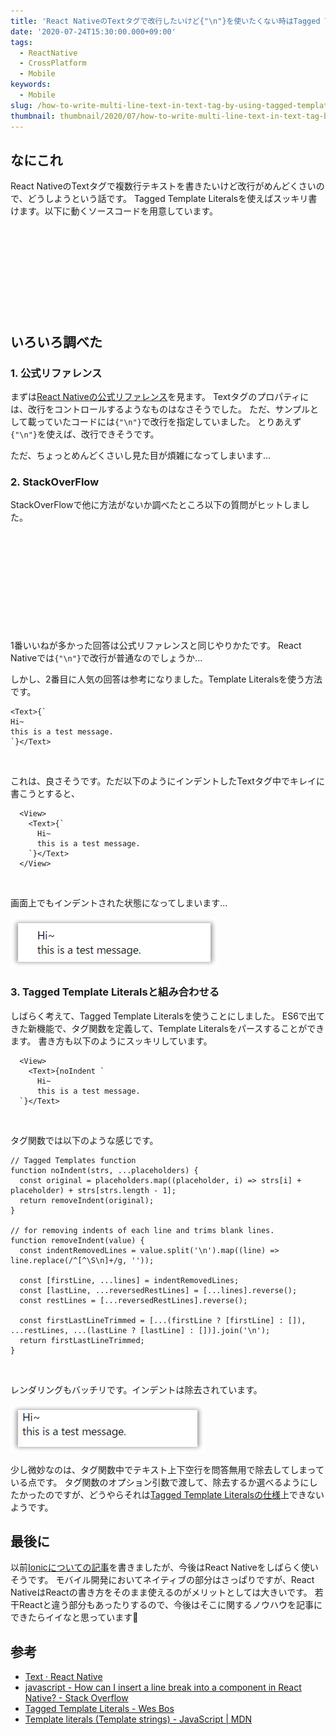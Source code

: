 ```yaml
---
title: 'React NativeのTextタグで改行したいけど{"\n"}を使いたくない時はTagged Template Literalsを使う'
date: '2020-07-24T15:30:00.000+09:00'
tags:
  - ReactNative
  - CrossPlatform
  - Mobile
keywords:
  - Mobile
slug: /how-to-write-multi-line-text-in-text-tag-by-using-tagged-template-literals-in-es6
thumbnail: thumbnail/2020/07/how-to-write-multi-line-text-in-text-tag-by-using-tagged-template-literals-in-es6.png
---
```


## なにこれ

React NativeのTextタグで複数行テキストを書きたいけど改行がめんどくさいので、どうしようという話です。
Tagged Template Literalsを使えばスッキリ書けます。以下に動くソースコードを用意しています。

<div class="iframely-embed">
  <div class="iframely-responsive" style="height: 140px; padding-bottom: 0;">
    <a href="https://snack.expo.io/@takumon/multi-line-text-in-text-tag-of-react-native" data-iframely-url="//cdn.iframe.ly/HAwniZ1"></a>
  </div>
</div>

## いろいろ調べた

### 1. 公式リファレンス
まずは[React Nativeの公式リファレンス](https://reactnative.dev/docs/text)を見ます。
Textタグのプロパティには、改行をコントロールするようなものはなさそうでした。
ただ、サンプルとして載っていたコードには`{"\n"}`で改行を指定していました。
とりあえず`{"\n"}`を使えば、改行できそうです。<br/>

ただ、ちょっとめんどくさいし見た目が煩雑になってしまいます...


### 2. StackOverFlow

StackOverFlowで他に方法がないか調べたところ以下の質問がヒットしました。

<div class="iframely-embed">
  <div class="iframely-responsive" style="height: 140px; padding-bottom: 0;">
    <a href="https://stackoverflow.com/questions/32469570/how-can-i-insert-a-line-break-into-a-text-component-in-react-native" data-iframely-url="//cdn.iframe.ly/MDEwzC6"></a>
  </div>
</div>
<br/>

1番いいねが多かった回答は公式リファレンスと同じやりかたです。 React Nativeでは`{"\n"}`で改行が普通なのでしょうか...

しかし、2番目に人気の回答は参考になりました。Template Literalsを使う方法です。

```jsx:title=Template Literalsを使って改行をスッキリさせる方法
<Text>{`
Hi~
this is a test message.
`}</Text>
```
<br/>

これは、良さそうです。ただ以下のようにインデントしたTextタグ中でキレイに書こうとすると、

```jsx:title=インデントした場合
  <View>
    <Text>{`
      Hi~
      this is a test message.
    `}</Text>
  </View>
```
<br/>

画面上でもインデントされた状態になってしまいます...

![](./rendering-result.png)


### 3. Tagged Template Literalsと組み合わせる

しばらく考えて、Tagged Template Literalsを使うことにしました。
ES6で出てきた新機能で、タグ関数を定義して、Template Literalsをパースすることができます。
書き方も以下のようにスッキリしています。


```jsx:title=Tagged Template Literalsを使った書き方
  <View>
    <Text>{noIndent `
      Hi~
      this is a test message.
  `}</Text>
```
<br/>

タグ関数では以下のような感じです。

```js:title=Tagged Template Literalsのタグ関数
// Tagged Templates function
function noIndent(strs, ...placeholders) {
  const original = placeholders.map((placeholder, i) => strs[i] + placeholder) + strs[strs.length - 1];
  return removeIndent(original);
}

// for removing indents of each line and trims blank lines.
function removeIndent(value) {
  const indentRemovedLines = value.split('\n').map((line) => line.replace(/^[^\S\n]+/g, ''));

  const [firstLine, ...lines] = indentRemovedLines;
  const [lastLine, ...reversedRestLines] = [...lines].reverse();
  const restLines = [...reversedRestLines].reverse();

  const firstLastLineTrimmed = [...(firstLine ? [firstLine] : []), ...restLines, ...(lastLine ? [lastLine] : [])].join('\n');
  return firstLastLineTrimmed;
}
```
<br/>

レンダリングもバッチリです。インデントは除去されています。

![](./rendering-result-with-tag-function.png)
<br/>


少し微妙なのは、タグ関数中でテキスト上下空行を問答無用で除去してしまっている点です。
タグ関数のオプション引数で渡して、除去するか選べるようにしたかったのですが、どうやらそれは[Tagged Template Literalsの仕様](https://developer.mozilla.org/en-US/docs/Web/JavaScript/Reference/Template_literals)上できないようです。


## 最後に

以前[Ionicについての記事](https://takumon.com/ionic-summary-and-comparison-with-react-native-and-flutter-2020)を書きましたが、今後はReact Nativeをしばらく使いそうです。
モバイル開発においてネイティブの部分はさっぱりですが、React NativeはReactの書き方をそのまま使えるのがメリットとしては大きいです。
若干Reactと違う部分もあったりするので、今後はそこに関するノウハウを記事にできたらイイなと思っています🍅


## 参考

- [Text · React Native](https://reactnative.dev/docs/text)
- [javascript - How can I insert a line break into a <Text> component in React Native? - Stack Overflow](https://stackoverflow.com/questions/32469570/how-can-i-insert-a-line-break-into-a-text-component-in-react-native)
- [Tagged Template Literals - Wes Bos](https://wesbos.com/tagged-template-literals)
- [Template literals (Template strings) - JavaScript | MDN](https://developer.mozilla.org/en-US/docs/Web/JavaScript/Reference/Template_literals)

